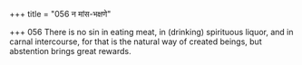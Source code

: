 +++
title = "056 न मांस-भक्षणे"

+++
056	There is no sin in eating meat, in (drinking) spirituous liquor, and in carnal intercourse, for that is the natural way of created beings, but abstention brings great rewards.